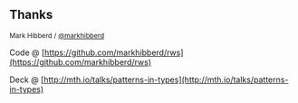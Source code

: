 
## Thanks

<small>Mark Hibberd / [@markhibberd](http://twitter.com/markhibberd)</small>


Code @ [https://github.com/markhibberd/rws](https://github.com/markhibberd/rws)

Deck @ [http://mth.io/talks/patterns-in-types](http://mth.io/talks/patterns-in-types)
